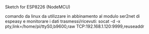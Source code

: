 Sketch for ESP8226 (NodeMCU)

comando da linux da utilizzare in abbinamento al modulo ser2net di espeasy e monitorare i dati trasmessi/ricevuti:
 socat -d -x pty,link=/home/pi/ttyS0,b9600,raw TCP:192.168.1.120:9999,reuseaddr
